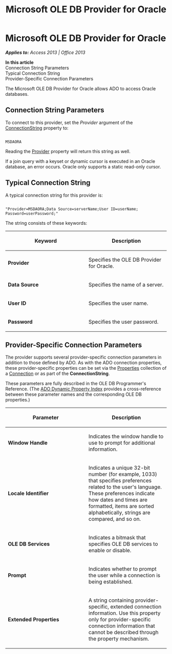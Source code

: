 ﻿---
title: Microsoft OLE DB Provider for Oracle
TOCTitle: Microsoft OLE DB Provider for Oracle
ms:assetid: 97508e3f-077f-9b85-f4dd-8dd01a201aba
ms:mtpsurl: https://msdn.microsoft.com/en-us/library/JJ249674(v=office.15)
ms:contentKeyID: 48546465
ms.date: 09/18/2015
mtps_version: v=office.15
---

# Microsoft OLE DB Provider for Oracle


_**Applies to:** Access 2013 | Office 2013_

**In this article**  
Connection String Parameters  
Typical Connection String  
Provider-Specific Connection Parameters  

The Microsoft OLE DB Provider for Oracle allows ADO to access Oracle databases.

## Connection String Parameters

To connect to this provider, set the *Provider* argument of the [ConnectionString](connectionstring-property-ado.md) property to:

``` 
 
MSDAORA 
```

Reading the [Provider](provider-property-ado.md) property will return this string as well.

If a join query with a keyset or dynamic cursor is executed in an Oracle database, an error occurs. Oracle only supports a static read-only cursor.

## Typical Connection String

A typical connection string for this provider is:

``` 
 
"Provider=MSDAORA;Data Source=serverName;User ID=userName; Password=userPassword;" 
```

The string consists of these keywords:

<table>
<colgroup>
<col style="width: 50%" />
<col style="width: 50%" />
</colgroup>
<thead>
<tr class="header">
<th><p>Keyword</p></th>
<th><p>Description</p></th>
</tr>
</thead>
<tbody>
<tr class="odd">
<td><p><strong>Provider</strong></p></td>
<td><p>Specifies the OLE DB Provider for Oracle.</p></td>
</tr>
<tr class="even">
<td><p><strong>Data Source</strong></p></td>
<td><p>Specifies the name of a server.</p></td>
</tr>
<tr class="odd">
<td><p><strong>User ID</strong></p></td>
<td><p>Specifies the user name.</p></td>
</tr>
<tr class="even">
<td><p><strong>Password</strong></p></td>
<td><p>Specifies the user password.</p></td>
</tr>
</tbody>
</table>


## Provider-Specific Connection Parameters

The provider supports several provider-specific connection parameters in addition to those defined by ADO. As with the ADO connection properties, these provider-specific properties can be set via the [Properties](properties-collection-ado.md) collection of a [Connection](connection-object-ado.md) or as part of the **ConnectionString**.

These parameters are fully described in the OLE DB Programmer's Reference. (The [ADO Dynamic Property Index](ado-dynamic-property-index.md) provides a cross-reference between these parameter names and the corresponding OLE DB properties.)

<table>
<colgroup>
<col style="width: 50%" />
<col style="width: 50%" />
</colgroup>
<thead>
<tr class="header">
<th><p>Parameter</p></th>
<th><p>Description</p></th>
</tr>
</thead>
<tbody>
<tr class="odd">
<td><p><strong>Window Handle</strong></p></td>
<td><p>Indicates the window handle to use to prompt for additional information.</p></td>
</tr>
<tr class="even">
<td><p><strong>Locale Identifier</strong></p></td>
<td><p>Indicates a unique 32-bit number (for example, 1033) that specifies preferences related to the user's language. These preferences indicate how dates and times are formatted, items are sorted alphabetically, strings are compared, and so on.</p></td>
</tr>
<tr class="odd">
<td><p><strong>OLE DB Services</strong></p></td>
<td><p>Indicates a bitmask that specifies OLE DB services to enable or disable.</p></td>
</tr>
<tr class="even">
<td><p><strong>Prompt</strong></p></td>
<td><p>Indicates whether to prompt the user while a connection is being established.</p></td>
</tr>
<tr class="odd">
<td><p><strong>Extended Properties</strong></p></td>
<td><p>A string containing provider-specific, extended connection information. Use this property only for provider-specific connection information that cannot be described through the property mechanism.</p></td>
</tr>
</tbody>
</table>

